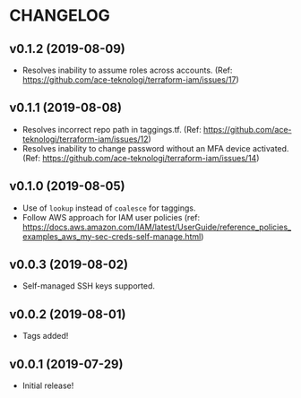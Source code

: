 # CHANGELOG

## v0.1.2 (2019-08-09)

*   Resolves inability to assume roles across accounts.
    (Ref: <https://github.com/ace-teknologi/terraform-iam/issues/17>)

## v0.1.1 (2019-08-08)

*   Resolves incorrect repo path in taggings.tf.
    (Ref: <https://github.com/ace-teknologi/terraform-iam/issues/12>)
*   Resolves inability to change password without an MFA device activated.
    (Ref: <https://github.com/ace-teknologi/terraform-iam/issues/14>)

## v0.1.0 (2019-08-05)

*   Use of `lookup` instead of `coalesce` for taggings.
*   Follow AWS approach for IAM user policies
    (ref: <https://docs.aws.amazon.com/IAM/latest/UserGuide/reference_policies_examples_aws_my-sec-creds-self-manage.html>)

## v0.0.3 (2019-08-02)

*   Self-managed SSH keys supported.

## v0.0.2 (2019-08-01)

*   Tags added!

## v0.0.1 (2019-07-29)

*   Initial release!
